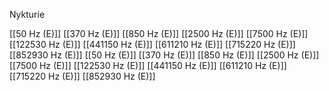 Nykturie

[[50 Hz (E)]]
[[370 Hz (E)]]
[[850 Hz (E)]]
[[2500 Hz (E)]]
[[7500 Hz (E)]]
[[122530 Hz (E)]]
[[441150 Hz (E)]]
[[611210 Hz (E)]]
[[715220 Hz (E)]]
[[852930 Hz (E)]]
[[50 Hz (E)]]
[[370 Hz (E)]]
[[850 Hz (E)]]
[[2500 Hz (E)]]
[[7500 Hz (E)]]
[[122530 Hz (E)]]
[[441150 Hz (E)]]
[[611210 Hz (E)]]
[[715220 Hz (E)]]
[[852930 Hz (E)]]